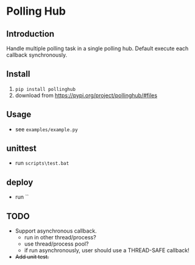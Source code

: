 # Polling Hub

## Introduction
Handle multiple polling task in a single polling hub.
Default execute each callback synchronously.

## Install
1. `pip install pollinghub`
1. download from https://pypi.org/project/pollinghub/#files


## Usage
- see `examples/example.py`


## unittest
- run `scripts\test.bat`


## deploy
- run ``


## TODO
- Support asynchronous callback.
  - run in other thread/process?
  - use thread/process pool?
  - if run asynchronously, user should use a THREAD-SAFE callback!
- ~~Add unit test.~~
